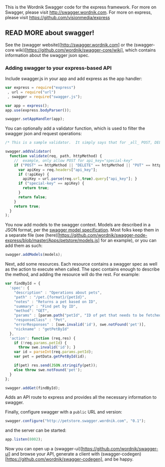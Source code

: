 This is the Wordnik Swagger code for the express framework.  For more on Swagger, please visit http://swagger.wordnik.com.  For more on express, please visit https://github.com/visionmedia/express

## READ MORE about swagger!

See the (swagger website)[http://swagger.wordnik.com] or the (swagger-core wiki)[https://github.com/wordnik/swagger-core/wiki], which contains information about the swagger json spec.

### Adding swagger to your express-based API

Include swagger.js in your app and add express as the app handler:

```js
var express = require("express")
 , url = require("url")
 , swagger = require("swagger.js");

var app = express();
app.use(express.bodyParser());

swagger.setAppHandler(app);
```

You can optionally add a validator function, which is used to filter the swagger json and request operations:

```js
/* This is a sample validator.  It simply says that for _all_ POST, DELETE, PUT  methods, the header `api_key` OR query param `api_key` must be equal to the string literal `special-key`.  All other HTTP ops are A-OK */

swagger.addValidator(
  function validate(req, path, httpMethod) {
    //  example, only allow POST for api_key="special-key"
    if ("POST" == httpMethod || "DELETE" == httpMethod || "PUT" == httpMethod) {
      var apiKey = req.headers["api_key"];
      if (!apiKey) {
        apiKey = url.parse(req.url,true).query["api_key"]; }
      if ("special-key" == apiKey) {
        return true; 
      }
      return false;
    }
    return true;
  }
);

```

You now add models to the swagger context.  Models are described in a JSON format, per the [swagger model specification](https://github.com/wordnik/swagger-core/wiki/Datatypes).  Most folks keep them in a separate file (see (here)[https://github.com/wordnik/swagger-node-express/blob/master/Apps/petstore/models.js] for an example), or you can add them as such:

```js
swagger.addModels(models);

```

Next, add some resources.  Each resource contains a swagger spec as well as the action to execute when called.  The spec contains enough to describe the method, and adding the resource will do the rest.  For example:


```js
var findById = {
  'spec': {
    "description" : "Operations about pets",
    "path" : "/pet.{format}/{petId}",
    "notes" : "Returns a pet based on ID",
    "summary" : "Find pet by ID",
    "method": "GET",
    "params" : [param.path("petId", "ID of pet that needs to be fetched", "string")],
    "responseClass" : "Pet",
    "errorResponses" : [swe.invalid('id'), swe.notFound('pet')],
    "nickname" : "getPetById"
  },
  'action': function (req,res) {
    if (!req.params.petId) {
      throw swe.invalid('id'); }
    var id = parseInt(req.params.petId);
    var pet = petData.getPetById(id);

    if(pet) res.send(JSON.stringify(pet));
    else throw swe.notFound('pet');
  }
};

swagger.addGet(findById);

```

Adds an API route to express and provides all the necessary information to swagger.

Finally, configure swagger with a `public` URL and version:

```js
swagger.configure("http://petstore.swagger.wordnik.com", "0.1");
```

and the server can be started:

```js
app.listen(8002);
```

Now you can open up a (swagger-ui)[https://github.com/wordnik/swagger-ui] and browse your API, generate a client with (swagger-codegen)[https://github.com/wordnik/swagger-codegen], and be happy.

